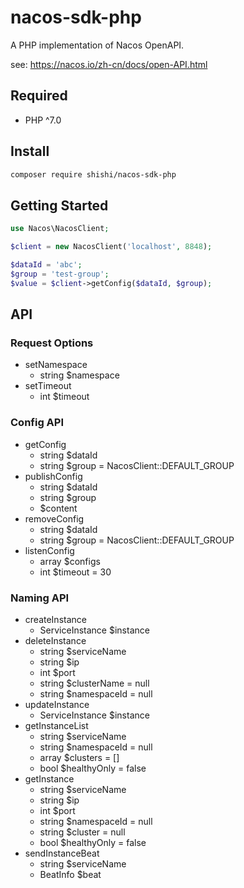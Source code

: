 # nacos-sdk-php

A PHP implementation of Nacos OpenAPI.

see: https://nacos.io/zh-cn/docs/open-API.html

## Required

- PHP ^7.0

## Install

```bash
composer require shishi/nacos-sdk-php
```

## Getting Started

```php
use Nacos\NacosClient;

$client = new NacosClient('localhost', 8848);

$dataId = 'abc';
$group = 'test-group';
$value = $client->getConfig($dataId, $group);
```

## API

### Request Options

- setNamespace
  - string $namespace
- setTimeout
  - int $timeout

### Config API

- getConfig
  - string $dataId
  - string $group = NacosClient::DEFAULT_GROUP
- publishConfig
  - string $dataId
  - string $group
  - $content
- removeConfig
  - string $dataId
  - string $group = NacosClient::DEFAULT_GROUP
- listenConfig
  - array $configs
  - int $timeout = 30

### Naming API

- createInstance
  - ServiceInstance $instance
- deleteInstance
  - string $serviceName
  - string $ip
  - int $port
  - string $clusterName = null
  - string $namespaceId = null
- updateInstance
  - ServiceInstance $instance
- getInstanceList
  - string $serviceName
  - string $namespaceId = null
  - array $clusters = []
  - bool $healthyOnly = false
- getInstance
  - string $serviceName
  - string $ip
  - int $port
  - string $namespaceId = null
  - string $cluster = null
  - bool $healthyOnly = false
- sendInstanceBeat
  - string $serviceName
  - BeatInfo $beat
